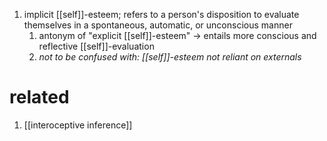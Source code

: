 1. implicit [[self]]-esteem; refers to a person's disposition to evaluate themselves in a spontaneous, automatic, or unconscious manner
	1. antonym of "explicit [[self]]-esteem" → entails more conscious and reflective [[self]]-evaluation
	2. *not to be confused with: [[self]]-esteem not reliant on externals*

# related
1. [[interoceptive inference]]